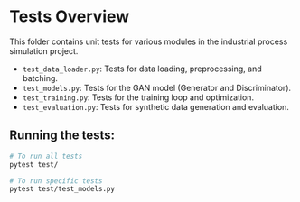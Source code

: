 # Tests Overview

This folder contains unit tests for various modules in the industrial process simulation project.

- `test_data_loader.py`: Tests for data loading, preprocessing, and batching.
- `test_models.py`: Tests for the GAN model (Generator and Discriminator).
- `test_training.py`: Tests for the training loop and optimization.
- `test_evaluation.py`: Tests for synthetic data generation and evaluation.

## Running the tests:

```bash
# To run all tests
pytest test/

# To run specific tests
pytest test/test_models.py
